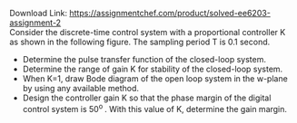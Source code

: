 Download Link: https://assignmentchef.com/product/solved-ee6203-assignment-2
<br>
Consider the discrete-time control system with a proportional controller K as shown in the following figure. The sampling period T is 0.1 second.

<ul>

 <li>Determine the pulse transfer function of the closed-loop system.</li>

 <li>Determine the range of gain K for stability of the closed-loop system.</li>

 <li>When K=1, draw Bode diagram of the open loop system in the w-plane by using any available method.</li>

 <li>Design the controller gain K so that the phase margin of the digital control system is 50<sup>o </sup>. With this value of K, determine the gain margin.</li>

</ul>